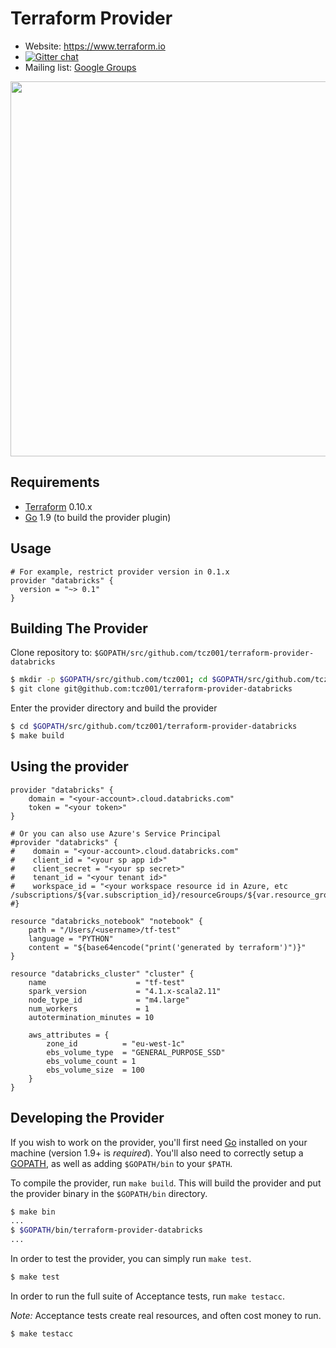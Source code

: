 Terraform Provider
==================

- Website: https://www.terraform.io
- [![Gitter chat](https://badges.gitter.im/hashicorp-terraform/Lobby.png)](https://gitter.im/hashicorp-terraform/Lobby)
- Mailing list: [Google Groups](http://groups.google.com/group/terraform-tool)

<img src="https://cdn.rawgit.com/hashicorp/terraform-website/master/content/source/assets/images/logo-hashicorp.svg" width="600px">

Requirements
------------

-	[Terraform](https://www.terraform.io/downloads.html) 0.10.x
-	[Go](https://golang.org/doc/install) 1.9 (to build the provider plugin)

Usage
---------------------

```
# For example, restrict provider version in 0.1.x
provider "databricks" {
  version = "~> 0.1"
}
```

Building The Provider
---------------------

Clone repository to: `$GOPATH/src/github.com/tcz001/terraform-provider-databricks`

```sh
$ mkdir -p $GOPATH/src/github.com/tcz001; cd $GOPATH/src/github.com/tcz001
$ git clone git@github.com:tcz001/terraform-provider-databricks
```

Enter the provider directory and build the provider

```sh
$ cd $GOPATH/src/github.com/tcz001/terraform-provider-databricks
$ make build
```

Using the provider
----------------------

```hcl
provider "databricks" {
    domain = "<your-account>.cloud.databricks.com"
    token = "<your token>"
}

# Or you can also use Azure's Service Principal
#provider "databricks" {
#    domain = "<your-account>.cloud.databricks.com"
#    client_id = "<your sp app id>"
#    client_secret = "<your sp secret>"
#    tenant_id = "<your tenant id>"
#    workspace_id = "<your workspace resource id in Azure, etc /subscriptions/${var.subscription_id}/resourceGroups/${var.resource_group_name}/providers/Microsoft.Databricks/workspaces/${var.databricks_workspace_name}>"
#}

resource "databricks_notebook" "notebook" {
    path = "/Users/<username>/tf-test"
    language = "PYTHON"
    content = "${base64encode("print('generated by terraform')")}"
}

resource "databricks_cluster" "cluster" {
    name                    = "tf-test"
    spark_version           = "4.1.x-scala2.11"
    node_type_id            = "m4.large"
    num_workers             = 1
    autotermination_minutes = 10

    aws_attributes = {
        zone_id          = "eu-west-1c"
        ebs_volume_type  = "GENERAL_PURPOSE_SSD"
        ebs_volume_count = 1
        ebs_volume_size  = 100
    }    
}
```

Developing the Provider
---------------------------

If you wish to work on the provider, you'll first need [Go](http://www.golang.org) installed on your machine (version 1.9+ is *required*). You'll also need to correctly setup a [GOPATH](http://golang.org/doc/code.html#GOPATH), as well as adding `$GOPATH/bin` to your `$PATH`.

To compile the provider, run `make build`. This will build the provider and put the provider binary in the `$GOPATH/bin` directory.

```sh
$ make bin
...
$ $GOPATH/bin/terraform-provider-databricks
...
```

In order to test the provider, you can simply run `make test`.

```sh
$ make test
```

In order to run the full suite of Acceptance tests, run `make testacc`.

*Note:* Acceptance tests create real resources, and often cost money to run.

```sh
$ make testacc
```
